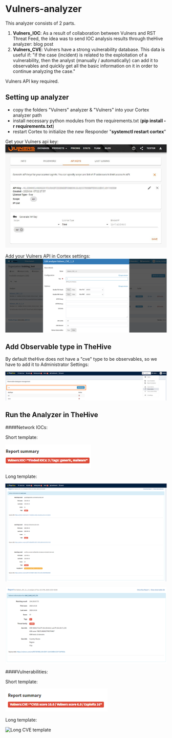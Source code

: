 # Vulners-analyzer
 
This analyzer consists of 2 parts.
1. **Vulners_IOC**: As a result of collaboration between Vulners and RST Threat Feed, the idea was to send IOC analysis results through theHive analyzer: blog post
2. **Vulners_CVE**: Vulners have a strong vulnerability database. This data is useful if:
"if the case (incident) is related to the exploitation of a vulnerability, then the analyst (manually / automatically) can add it to observables and quickly get all the basic information on it in order to continue analyzing the case."

Vulners API key required.

## Setting up analyzer

* copy the folders "Vulners" analyzer & "Vulners" into your Cortex analyzer path
* install necessary python modules from the requirements.txt (**pip install -r requirements.txt**)
* restart Cortex to initialize the new Responder "**systemctl restart cortex**"

Get your Vulners api key: ![Vulners API](assets/vulners_api.png)

Add your Vulners API in Cortex settings: ![API key in Cortex](assets/Cortex_settings.png)

## Add Observable type in TheHive

By default theHive does not have a "cve" type to be observables, so we have to add it to Administrator Settings:

![add observable](assets/theHive_add_cve.PNG)​

## Run the Analyzer in TheHive

####Network IOCs:

Short template:

![Short IOC template](assets/ioc_short_template.png)

Long template:

![Long IOC template](assets/ioc_long_template.png)


![Long_IOC_threat_template](assets/ioc_with_malware_family.PNG)


####Vulnerabilities:

Short template: 

![Short CVE template](assets/cve_short_template.png)

Long template:

![Long CVE template](assets/cve_long_template.gif)
